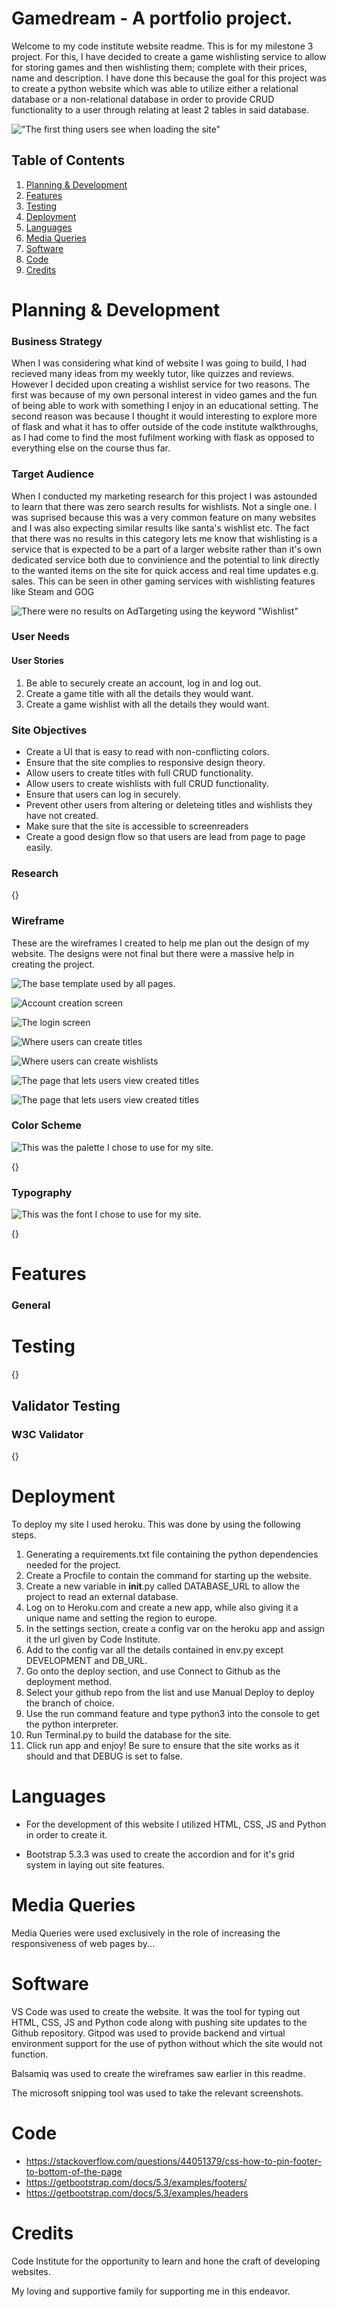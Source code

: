 # Gamedream - A portfolio project.

Welcome to my code institute website readme. This is for my milestone 3 project. For this, I have decided to create a game wishlisting service to allow for storing games and then wishlisting them; complete with their prices, name and description. I have done this because the goal for this project was to create a python website which was able to utilize either a relational database or a non-relational database in order to provide CRUD functionality to a user through relating at least 2 tables in said database.

!["The first thing users see when loading the site"](read_me/placeholder_screen.png)

## Table of Contents

1. [Planning & Development](#planning--development)
2. [Features](#features)
3. [Testing](#testing)
4. [Deployment](#deployment)
5. [Languages](#languages)
6. [Media Queries](#media-queries)
7. [Software](#software)
8. [Code](#code)
9. [Credits](#credits)

# Planning & Development #

### Business Strategy

When I was considering what kind of website I was going to build, I had recieved many ideas from my weekly tutor, like quizzes and reviews. However I decided upon creating a wishlist service for two reasons. The first was because of my own personal interest in video games and the fun of being able to work with something I enjoy in an educational setting. The second reason was because I thought it would interesting to explore more of flask and what it has to offer outside of the code institute walkthroughs, as I had come to find the most fufilment working with flask as opposed to everything else on the course thus far.

### Target Audience

When I conducted my marketing research for this project I was astounded to learn that there was zero search results for wishlists. Not a single one. I was suprised because this was a very common feature on many websites and I was also expecting similar results like santa's wishlist etc. The fact that there was no results in this category lets me know that wishlisting is a service that is expected to be a part of a larger website rather than it's own dedicated service both due to convinience and the potential to link directly to the wanted items on the site for quick access and real time updates e.g. sales. This can be seen in other gaming services with wishlisting features like Steam and GOG

![There were no results on AdTargeting using the keyword "Wishlist"](read_me/target_audience.png)

### User Needs

#### User Stories

1. Be able to securely create an account, log in and log out.
2. Create a game title with all the details they would want.
2. Create a game wishlist with all the details they would want.

### Site Objectives

* Create a UI that is easy to read with non-conflicting colors.
* Ensure that the site complies to responsive design theory.
* Allow users to create titles with full CRUD functionality.
* Allow users to create wishlists with full CRUD functionality.
* Ensure that users can log in securely.
* Prevent other users from altering or deleteing titles and wishlists they have not created.
* Make sure that the site is accessible to screenreaders
* Create a good design flow so that users are lead from page to page easily.

### Research

{}

### Wireframe

These are the wireframes I created to help me plan out the design of my website. The designs were not final but there were a massive help in creating the project.

![The base template used by all pages.](read_me/wireframes/base_template.png)

![Account creation screen](read_me/wireframes/account_creation.png)

![The login screen](read_me/wireframes/login_screen.png)

![Where users can create titles](read_me/wireframes/title_creation.png)

![Where users can create wishlists](read_me/wireframes/wishlist_creator.png)

![The page that lets users view created titles](read_me/wireframes/titles.png)

![The page that lets users view created titles](read_me/wireframes/wishlist.png)

### Color Scheme

![This was the palette I chose to use for my site.](read_me/gamedream_palette.png)

{}

### Typography

![This was the font I chose to use for my site.](read_me/my_font.png)

{}

# Features #

### General

# Testing #

{}

## Validator Testing

### W3C Validator

{}

# Deployment #

To deploy my site I used heroku. This was done by using the following steps.

1. Generating a requirements.txt file containing the python dependencies needed for the project.
2. Create a Procfile to contain the command for starting up the website.
3. Create a new variable in __init__.py called DATABASE_URL to allow the project to read an external database.
4. Log on to Heroku.com and create a new app, while also giving it a unique name and setting the region to europe.
5. In the settings section, create a config var on the heroku app and assign it the url given by Code Institute.
6. Add to the config var all the details contained in env.py except DEVELOPMENT and DB_URL.
7. Go onto the deploy section, and use Connect to Github as the deployment method.
8. Select your github repo from the list and use Manual Deploy to deploy the branch of choice.
9. Use the run command feature and type python3 into the console to get the python interpreter.
10. Run Terminal.py to build the database for the site.
11. Click run app and enjoy! Be sure to ensure that the site works as it should and that DEBUG is set to false.

# Languages #

* For the development of this website I utilized HTML, CSS, JS and Python in order to create it. 

* Bootstrap 5.3.3 was used to create the accordion and for it's grid system in laying out site features.

# Media Queries #

Media Queries were used exclusively in the role of increasing the responsiveness of web pages by...

# Software #

VS Code was used to create the website. It was the tool for typing out HTML, CSS, JS and Python code along with pushing site updates to the Github repository. Gitpod was used to provide backend and virtual environment support for the use of python without which the site would not function.

Balsamiq was used to create the wireframes saw earlier in this readme.

The microsoft snipping tool was used to take the relevant screenshots.

# Code #

* https://stackoverflow.com/questions/44051379/css-how-to-pin-footer-to-bottom-of-the-page
* https://getbootstrap.com/docs/5.3/examples/footers/
* https://getbootstrap.com/docs/5.3/examples/headers

# Credits #

Code Institute for the opportunity to learn and hone the craft of developing websites.

My loving and supportive family for supporting me in this endeavor.